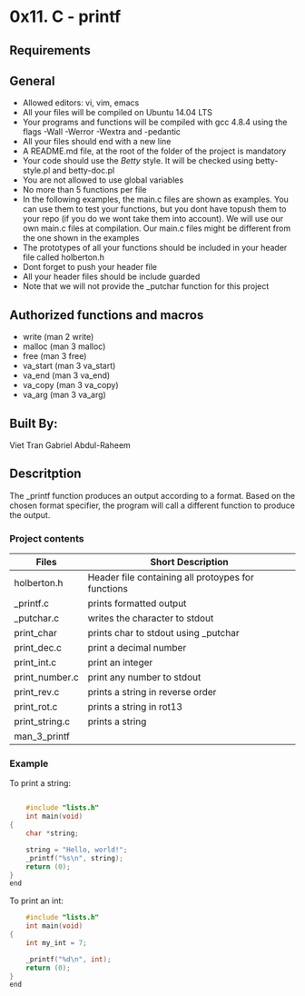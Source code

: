 # 0x11. C - printf

## Requirements
## General
- Allowed editors: vi, vim, emacs
- All your files will be compiled on Ubuntu 14.04 LTS
- Your programs and functions will be compiled with gcc 4.8.4 using the flags -Wall -Werror -Wextra and -pedantic
- All your files should end with a new line
- A README.md file, at the root of the folder of the project is mandatory
- Your code should use the _Betty_ style. It will be checked using betty-style.pl and betty-doc.pl
- You are not allowed to use global variables
- No more than 5 functions per file
- In the following examples, the main.c files are shown as examples. You can use them to test your functions, but you dont have topush them to your repo (if you do we wont take them into account). We will use our own main.c files at compilation. Our main.c files might be different from the one shown in the examples
- The prototypes of all your functions should be included in your header file called holberton.h
- Dont forget to push your header file
- All your header files should be include guarded
- Note that we will not provide the \_putchar function for this project

## Authorized functions and macros
- write (man 2 write)
- malloc (man 3 malloc)
- free (man 3 free)
- va\_start (man 3 va\_start)
- va\_end (man 3 va\_end)
- va\_copy (man 3 va\_copy)
- va\_arg (man 3 va\_arg)

## Built By:
Viet Tran
Gabriel Abdul-Raheem

## Descritption
The \_printf function produces an output according to a format. Based on the chosen format specifier, the program will call a different function to produce the output.

### Project contents

Files | Short Description |
| --- | --- |
|holberton.h | Header file containing all protoypes for functions|
|\_printf.c | prints formatted output |
|\_putchar.c | writes the character to stdout|
|print\_char | prints char to stdout using \_putchar |
|print\_dec.c | print a decimal number |
|print\_int.c | print an integer |
|print\_number.c | print any number to stdout|
|print\_rev.c | prints a string in reverse order |
|print\_rot.c | prints a string in rot13|
|print\_string.c | prints a string|
|man\_3\_printf | 
### Example
To print a string:
```c

	#include "lists.h"
	int main(void)
{
	char *string;

	string = "Hello, world!";
	_printf("%s\n", string);
	return (0);
}
end
```
To print an int:
```c
	#include "lists.h"
	int main(void)
{
	int my_int = 7;

	_printf("%d\n", int);
	return (0);
}
end
```
